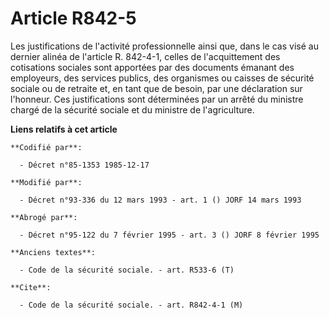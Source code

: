 # Article R842-5

Les justifications de l'activité professionnelle ainsi que, dans le cas visé au dernier alinéa de l'article R. 842-4-1,
celles de l'acquittement des cotisations sociales sont apportées par des documents émanant des employeurs, des services
publics, des organismes ou caisses de sécurité sociale ou de retraite et, en tant que de besoin, par une déclaration sur
l'honneur. Ces justifications sont déterminées par un arrêté du ministre chargé de la sécurité sociale et du ministre de
l'agriculture.

**Liens relatifs à cet article**

	**Codifié par**:

	  - Décret n°85-1353 1985-12-17

	**Modifié par**:

	  - Décret n°93-336 du 12 mars 1993 - art. 1 () JORF 14 mars 1993

	**Abrogé par**:

	  - Décret n°95-122 du 7 février 1995 - art. 3 () JORF 8 février 1995

	**Anciens textes**:

	  - Code de la sécurité sociale. - art. R533-6 (T)

	**Cite**:

	  - Code de la sécurité sociale. - art. R842-4-1 (M)
